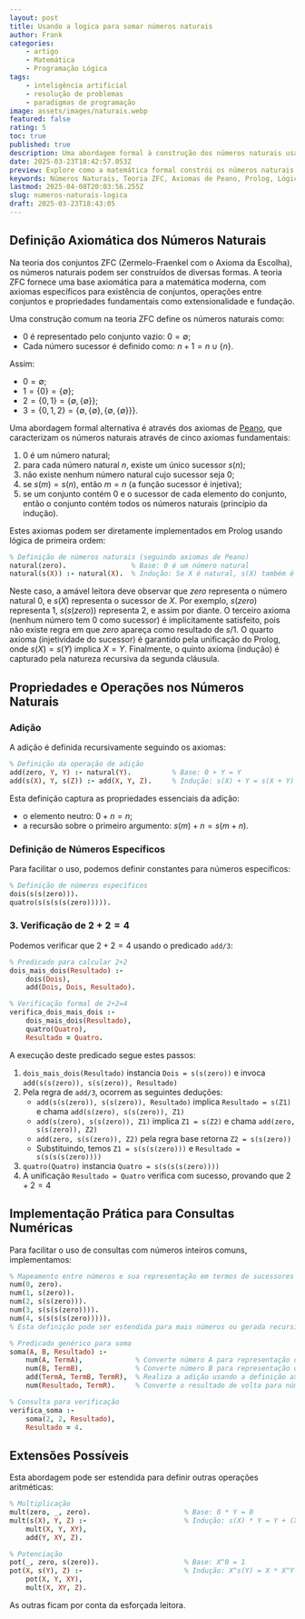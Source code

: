 ```yaml
---
layout: post
title: Usando a logica para somar números naturais
author: Frank
categories:
    - artigo
    - Matemática
    - Programação Lógica
tags:
    - inteligência artificial
    - resolução de problemas
    - paradigmas de programação
image: assets/images/naturais.webp
featured: false
rating: 5
toc: true
published: true
description: Uma abordagem formal à construção dos números naturais usando teoria dos conjuntos ZFC, axiomas de Peano e sua implementação em Prolog.
date: 2025-03-23T18:42:57.053Z
preview: Explore como a matemática formal constrói os números naturais e como podemos implementar essa lógica em Prolog.
keywords: Números Naturais, Teoria ZFC, Axiomas de Peano, Prolog, Lógica de Primeira Ordem, Aritmética, Adição, Operações Recursivas, Teoria dos Conjuntos, Provas Formais, Matemática Computacional, Sucessor, Indução, Peano, Zermelo-Fraenkel
lastmod: 2025-04-08T20:03:56.255Z
slug: numeros-naturais-logica
draft: 2025-03-23T18:43:05
---
```


## Definição Axiomática dos Números Naturais

Na teoria dos conjuntos ZFC (Zermelo-Fraenkel com o Axioma da Escolha), os números naturais podem ser construídos de diversas formas. A teoria ZFC fornece uma base axiomática para a matemática moderna, com axiomas específicos para existência de conjuntos, operações entre conjuntos e propriedades fundamentais como extensionalidade e fundação.

Uma construção comum na teoria ZFC define os números naturais como:

- $0$ é representado pelo conjunto vazio: $0 = \emptyset$;
- Cada número sucessor é definido como: $n+1 = n \cup \{n\}$.

Assim:

- $0 = \emptyset$;
- $1 = \{0\} = \{\emptyset\}$;
- $2 = \{0,1\} = \{\emptyset, \{\emptyset\}\}$;
- $3 = \{0,1,2\} = \{\emptyset, \{\emptyset\}, \{\emptyset, \{\emptyset\}\}\}$.

Uma abordagem formal alternativa é através dos axiomas de [Peano](https://en.wikipedia.org/wiki/Giuseppe_Peano), que caracterizam os números naturais através de cinco axiomas fundamentais:

1. $0$ é um número natural;
2. para cada número natural $n$, existe um único sucessor $s(n)$;
3. não existe nenhum número natural cujo sucessor seja $0$;
4. se $s(m) = s(n)$, então $m = n$ (a função sucessor é injetiva);
5. se um conjunto contém $0$ e o sucessor de cada elemento do conjunto, então o conjunto contém todos os números naturais (princípio da indução).

Estes axiomas podem ser diretamente implementados em Prolog usando lógica de primeira ordem:

```prolog
% Definição de números naturais (seguindo axiomas de Peano)
natural(zero).                % Base: 0 é um número natural
natural(s(X)) :- natural(X).  % Indução: Se X é natural, s(X) também é
```

Neste caso, a amável leitora deve observar que $zero$ representa o número natural $0$, e $s(X)$ representa o sucessor de $X$. Por exemplo, $s(zero)$ representa $1$, $s(s(zero))$ representa $2$, e assim por diante. O terceiro axioma (nenhum número tem $0$ como sucessor) é implicitamente satisfeito, pois não existe regra em que $zero$ apareça como resultado de $s/1$. O quarto axioma (injetividade do sucessor) é garantido pela unificação do Prolog, onde $s(X) = s(Y)$ implica $X = Y$. Finalmente, o quinto axioma (indução) é capturado pela natureza recursiva da segunda cláusula.

## Propriedades e Operações nos Números Naturais

### Adição

A adição é definida recursivamente seguindo os axiomas:

```prolog
% Definição da operação de adição
add(zero, Y, Y) :- natural(Y).          % Base: 0 + Y = Y
add(s(X), Y, s(Z)) :- add(X, Y, Z).     % Indução: s(X) + Y = s(X + Y)
```

Esta definição captura as propriedades essenciais da adição:

- o elemento neutro: $0 + n = n$;
- a recursão sobre o primeiro argumento: $s(m) + n = s(m + n)$.

### Definição de Números Específicos

Para facilitar o uso, podemos definir constantes para números específicos:

```prolog
% Definição de números específicos
dois(s(s(zero))).
quatro(s(s(s(s(zero))))).
```

### 3. Verificação de $2 + 2 = 4$

Podemos verificar que $2 + 2 = 4$ usando o predicado `add/3`:

```prolog
% Predicado para calcular 2+2
dois_mais_dois(Resultado) :-
    dois(Dois),
    add(Dois, Dois, Resultado).

% Verificação formal de 2+2=4
verifica_dois_mais_dois :-
    dois_mais_dois(Resultado),
    quatro(Quatro),
    Resultado = Quatro.
```

A execução deste predicado segue estes passos:

1. `dois_mais_dois(Resultado)` instancia `Dois = s(s(zero))` e invoca `add(s(s(zero)), s(s(zero)), Resultado)`
2. Pela regra de `add/3`, ocorrem as seguintes deduções:
   - `add(s(s(zero)), s(s(zero)), Resultado)` implica `Resultado = s(Z1)` e chama `add(s(zero), s(s(zero)), Z1)`
   - `add(s(zero), s(s(zero)), Z1)` implica `Z1 = s(Z2)` e chama `add(zero, s(s(zero)), Z2)`
   - `add(zero, s(s(zero)), Z2)` pela regra base retorna `Z2 = s(s(zero))`
   - Substituindo, temos `Z1 = s(s(s(zero)))` e `Resultado = s(s(s(s(zero))))`
3. `quatro(Quatro)` instancia `Quatro = s(s(s(s(zero))))`
4. A unificação `Resultado = Quatro` verifica com sucesso, provando que $2 + 2 = 4$

## Implementação Prática para Consultas Numéricas

Para facilitar o uso de consultas com números inteiros comuns, implementamos:

```prolog
% Mapeamento entre números e sua representação em termos de sucessores
num(0, zero).
num(1, s(zero)).
num(2, s(s(zero))).
num(3, s(s(s(zero)))).
num(4, s(s(s(s(zero))))).
% Esta definição pode ser estendida para mais números ou gerada recursivamente

% Predicado genérico para soma
soma(A, B, Resultado) :-
    num(A, TermA),             % Converte número A para representação de Peano
    num(B, TermB),             % Converte número B para representação de Peano
    add(TermA, TermB, TermR),  % Realiza a adição usando a definição axiomática
    num(Resultado, TermR).     % Converte o resultado de volta para número

% Consulta para verificação
verifica_soma :-
    soma(2, 2, Resultado),
    Resultado = 4.
```

## Extensões Possíveis

Esta abordagem pode ser estendida para definir outras operações aritméticas:

```prolog
% Multiplicação
mult(zero, _, zero).                       % Base: 0 * Y = 0
mult(s(X), Y, Z) :-                        % Indução: s(X) * Y = Y + (X * Y)
    mult(X, Y, XY),
    add(Y, XY, Z).

% Potenciação
pot(_, zero, s(zero)).                     % Base: X^0 = 1
pot(X, s(Y), Z) :-                         % Indução: X^s(Y) = X * X^Y
    pot(X, Y, XY),
    mult(X, XY, Z).
```

As outras ficam por conta da esforçada leitora.
